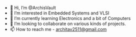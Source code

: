 - 👋 Hi, I’m @ArchisVault
- 👀 I’m interested in Embedded Systems and VLSI
- 🌱 I’m currently learning Electronics and a bit of Computers
- 💞️ I’m looking to collaborate on various kinds of projects.
- 📫 How to reach me - architav2511@gmail.com

<!---
ArchisVault/ArchisVault is a ✨ special ✨ repository because its `README.md` (this file) appears on your GitHub profile.
You can click the Preview link to take a look at your changes.
--->
